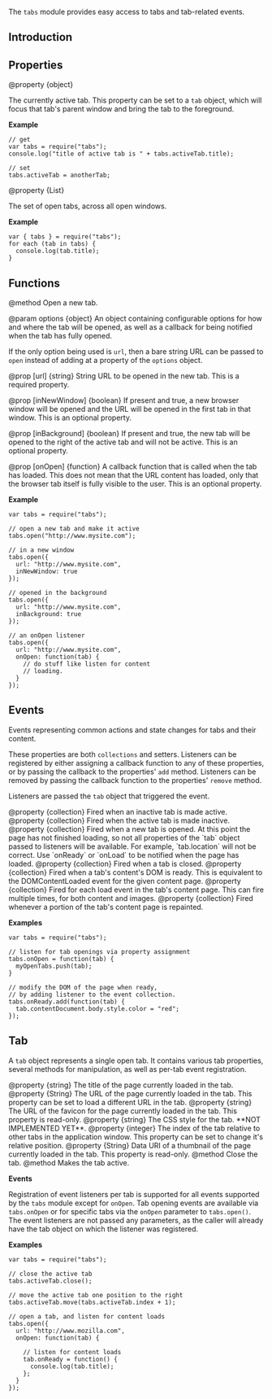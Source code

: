 <!-- contributed by Dietrich Ayala [dietrich@mozilla.com]  -->
<!-- edited by Noelle Murata [fiveinchpixie@gmail.com]  -->


The `tabs` module provides easy access to tabs and tab-related events.

Introduction
------------

Properties
----------

<api name="activeTab">
@property {object}

The currently active tab. This property can be set to a `tab` object, which
will focus that tab's parent window and bring the tab to the foreground.
</api>

**Example**

    // get
    var tabs = require("tabs");
    console.log("title of active tab is " + tabs.activeTab.title);

    // set
    tabs.activeTab = anotherTab;

<api name="tabs">
@property {List}

The set of open tabs, across all open windows.
</api>

**Example**

    var { tabs } = require("tabs");
    for each (tab in tabs) {
      console.log(tab.title);
    }

Functions
---------

<api name="open">
@method
Open a new tab.

@param options {object}
An object containing configurable options for how and where the tab will be
opened, as well as a callback for being notified when the tab has fully opened.

If the only option being used is `url`, then a bare string URL can be passed to
`open` instead of adding at a property of the `options` object.

@prop [url] {string}
String URL to be opened in the new tab.
This is a required property.

@prop [inNewWindow] {boolean}
If present and true, a new browser window will be opened and the URL will be
opened in the first tab in that window. This is an optional property.

@prop [inBackground] {boolean}
If present and true, the new tab will be opened to the right of the active tab
and will not be active. This is an optional property.

@prop [onOpen] {function}
A callback function that is called when the tab has loaded. This does not mean
that the URL content has loaded, only that the browser tab itself is fully
visible to the user. This is an optional property.

</api>

**Example**

    var tabs = require("tabs");

    // open a new tab and make it active
    tabs.open("http://www.mysite.com");

    // in a new window
    tabs.open({
      url: "http://www.mysite.com",
      inNewWindow: true
    });

    // opened in the background
    tabs.open({
      url: "http://www.mysite.com",
      inBackground: true
    });

    // an onOpen listener
    tabs.open({
      url: "http://www.mysite.com",
      onOpen: function(tab) {
        // do stuff like listen for content
        // loading.
      }
    });

Events
------

Events representing common actions and state changes for tabs and their content.

These properties are both `collections` and setters. Listeners can be registered
by either assigning a callback function to any of these properties, or by
passing the callback to the properties' `add` method.  Listeners can be removed
by passing the callback function to the properties' `remove` method.

Listeners are passed the `tab` object that triggered the event.

<api name="onActivate">
@property {collection}
Fired when an inactive tab is made active.
</api>

<api name="onDeactivate">
@property {collection}
Fired when the active tab is made inactive.
</api>

<api name="onOpen">
@property {collection}
Fired when a new tab is opened. At this point the page has not finished loading,
so not all properties of the `tab` object passed to listeners will be available.
For example, `tab.location` will not be correct. Use `onReady` or `onLoad` to be
notified when the page has loaded.
</api>

<api name="onClose">
@property {collection}
Fired when a tab is closed.
</api>

<api name="onReady">
@property {collection}
Fired when a tab's content's DOM is ready.
This is equivalent to the DOMContentLoaded event
for the given content page.
</api>

<api name="onLoad">
@property {collection}
Fired for each load event in the tab's content page.
This can fire multiple times, for both content and images.
</api>

<api name="onPaint">
@property {collection}
Fired whenever a portion of the tab's content page is repainted.
</api>

**Examples**

    var tabs = require("tabs");

    // listen for tab openings via property assignment
    tabs.onOpen = function(tab) {
      myOpenTabs.push(tab);
    }

    // modify the DOM of the page when ready,
    // by adding listener to the event collection.
    tabs.onReady.add(function(tab) {
      tab.contentDocument.body.style.color = "red";
    });

Tab
----

A `tab` object represents a single open tab. It contains various tab
properties, several methods for manipulation, as well as per-tab event
registration.

<api name="title">
@property {string}
The title of the page currently loaded in the tab.
</api>

<api name="location">
@property {String}
The URL of the page currently loaded in the tab.
This property can be set to load a different URL in the tab.
</api>

<api name="favicon">
@property {string}
The URL of the favicon for the page currently loaded in the tab.
This property is read-only.
</api>

<api name="style">
@property {string}
The CSS style for the tab. **NOT IMPLEMENTED YET**.
</api>

<api name="index">
@property {integer}
The index of the tab relative to other tabs in the application window.
This property can be set to change it's relative position.
</api>

<api name="thumbnail">
@property {String}
Data URI of a thumbnail of the page currently loaded in the tab.
This property is read-only.
</api>

<api name="close">
@method 
Close the tab.
</api>

<api name="focus">
@method
Makes the tab active.
</api>

**Events**

Registration of event listeners per tab is supported for all events supported by
the `tabs` module except for `onOpen`. Tab opening events are available via
`tabs.onOpen` or for specific tabs via the `onOpen` parameter to `tabs.open()`.
The event listeners are not passed any parameters, as the caller will already
have the tab object on which the listener was registered.

**Examples**

    var tabs = require("tabs");

    // close the active tab
    tabs.activeTab.close();

    // move the active tab one position to the right
    tabs.activeTab.move(tabs.activeTab.index + 1);

    // open a tab, and listen for content loads
    tabs.open({
      url: "http://www.mozilla.com",
      onOpen: function(tab) {

        // listen for content loads
        tab.onReady = function() {
          console.log(tab.title);
        };
      }
    });
